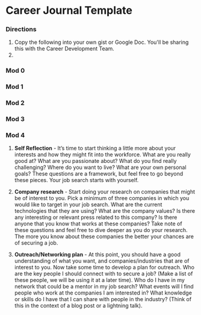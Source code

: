 # Career Journal Template

### Directions
1. Copy the following into your own gist or Google Doc. You'll be sharing this with the Career Development Team. 
2. 

### Mod 0 

### Mod 1

### Mod 2

### Mod 3

### Mod 4

1. **Self Reflection** - It’s time to start thinking a little more about your interests and how they might fit into the workforce. What are you really good at? What are you passionate about? What do you find really challenging? Where do you want to live? What are your own personal goals? These questions are a framework, but feel free to go beyond these pieces. Your job search starts with yourself. 

2. **Company research** -  Start doing your research on companies that might be of interest to you. Pick a minimum of three companies in which you would like to target in your job search. What are the current technologies that they are using? What are the company values? Is there any interesting or relevant press related to this company? Is there anyone that you know that works at these companies? Take note of these questions and feel free to dive deeper as you do your research. The more you know about these companies the better your chances are of securing a job. 

3. **Outreach/Networking plan** - At this point, you should have a good understanding of what you want, and companies/industries that are of interest to you. Now take some time to develop a plan for outreach. Who are the key people I should connect with to secure a job? (Make a list of these people, we will be using it at a later time). Who do I have in my network that could be a mentor in my job search?  What events will I find people who work at the companies I am interested in? What knowledge or skills do I have that I can share with people in the industry? (Think of this in the context of a blog post or a lightning talk).

